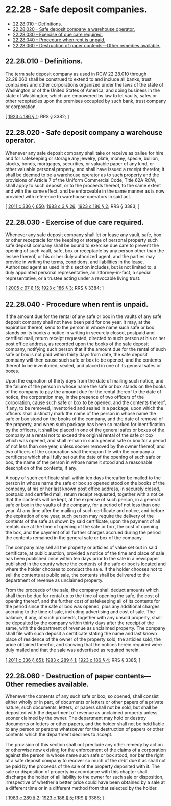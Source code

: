 # 22.28 - Safe deposit companies.
* [22.28.010 - Definitions.](#2228010---definitions)
* [22.28.020 - Safe deposit company a warehouse operator.](#2228020---safe-deposit-company-a-warehouse-operator)
* [22.28.030 - Exercise of due care required.](#2228030---exercise-of-due-care-required)
* [22.28.040 - Procedure when rent is unpaid.](#2228040---procedure-when-rent-is-unpaid)
* [22.28.060 - Destruction of paper contents—Other remedies available.](#2228060---destruction-of-paper-contentsother-remedies-available)
## 22.28.010 - Definitions.
The term safe deposit company as used in RCW 22.28.010 through 22.28.060 shall be construed to extend to and include all banks, trust companies and other corporations organized under the laws of the state of Washington or of the United States of America, and doing business in the state of Washington; which are empowered by law to let vaults, safes or other receptacles upon the premises occupied by such bank, trust company or corporation.

\[ [1923 c 186 § 1](https://leg.wa.gov/CodeReviser/documents/sessionlaw/1923c186.pdf?cite=1923%20c%20186%20§%201); RRS § 3382; \]

## 22.28.020 - Safe deposit company a warehouse operator.
Whenever any safe deposit company shall take or receive as bailee for hire and for safekeeping or storage any jewelry, plate, money, specie, bullion, stocks, bonds, mortgages, securities, or valuable paper of any kind, or other valuable personal property, and shall have issued a receipt therefor, it shall be deemed to be a warehouse operator as to such property and the provisions of Article 7 of the Uniform Commercial Code, Title 62A RCW, shall apply to such deposit, or to the proceeds thereof, to the same extent and with the same effect, and be enforceable in the same manner as is now provided with reference to warehouse operators in said act.

\[ [2011 c 336 § 650](https://lawfilesext.leg.wa.gov/biennium/2011-12/Pdf/Bills/Session%20Laws/Senate/5045.SL.pdf?cite=2011%20c%20336%20§%20650); [1983 c 3 § 26](https://leg.wa.gov/CodeReviser/documents/sessionlaw/1983c3.pdf?cite=1983%20c%203%20§%2026); [1923 c 186 § 2](https://leg.wa.gov/CodeReviser/documents/sessionlaw/1923c186.pdf?cite=1923%20c%20186%20§%202); RRS § 3383; \]

## 22.28.030 - Exercise of due care required.
Whenever any safe deposit company shall let or lease any vault, safe, box or other receptacle for the keeping or storage of personal property such safe deposit company shall be bound to exercise due care to prevent the opening of such vault, safe, box or receptacle by any person other than the lessee thereof, or his or her duly authorized agent, and the parties may provide in writing the terms, conditions, and liabilities in the lease. Authorized agent as used in this section includes, but is not limited to, a duly appointed personal representative, an attorney-in-fact, a special representative, or a trustee acting under a revocable living trust.

\[ [2005 c 97 § 15](https://lawfilesext.leg.wa.gov/biennium/2005-06/Pdf/Bills/Session%20Laws/House/1125.SL.pdf?cite=2005%20c%2097%20§%2015); [1923 c 186 § 3](https://leg.wa.gov/CodeReviser/documents/sessionlaw/1923c186.pdf?cite=1923%20c%20186%20§%203); RRS § 3384; \]

## 22.28.040 - Procedure when rent is unpaid.
If the amount due for the rental of any safe or box in the vaults of any safe deposit company shall not have been paid for one year, it may, at the expiration thereof, send to the person in whose name such safe or box stands on its books a notice in writing in securely closed, postpaid and certified mail, return receipt requested, directed to such person at his or her post office address, as recorded upon the books of the safe deposit company, notifying such person that if the amount due for the rental of such safe or box is not paid within thirty days from date, the safe deposit company will then cause such safe or box to be opened, and the contents thereof to be inventoried, sealed, and placed in one of its general safes or boxes.

Upon the expiration of thirty days from the date of mailing such notice, and the failure of the person in whose name the safe or box stands on the books of the company to pay the amount due for the rental thereof to the date of notice, the corporation may, in the presence of two officers of the corporation, cause such safe or box to be opened, and the contents thereof, if any, to be removed, inventoried and sealed in a package, upon which the officers shall distinctly mark the name of the person in whose name the safe or box stood on the books of the company, and the date of removal of the property, and when such package has been so marked for identification by the officers, it shall be placed in one of the general safes or boxes of the company at a rental not to exceed the original rental of the safe or box which was opened, and shall remain in such general safe or box for a period of not less than one year, unless sooner removed by the owner thereof, and two officers of the corporation shall thereupon file with the company a certificate which shall fully set out the date of the opening of such safe or box, the name of the person in whose name it stood and a reasonable description of the contents, if any.

A copy of such certificate shall within ten days thereafter be mailed to the person in whose name the safe or box so opened stood on the books of the company, at his or her last known post office address, in securely closed, postpaid and certified mail, return receipt requested, together with a notice that the contents will be kept, at the expense of such person, in a general safe or box in the vaults of the company, for a period of not less than one year. At any time after the mailing of such certificate and notice, and before the expiration of one year, such person may require the delivery of the contents of the safe as shown by said certificate, upon the payment of all rentals due at the time of opening of the safe or box, the cost of opening the box, and the payment of all further charges accrued during the period the contents remained in the general safe or box of the company.

The company may sell all the property or articles of value set out in said certificate, at public auction, provided a notice of the time and place of sale has been published once within ten days prior to the sale in a newspaper published in the county where the contents of the safe or box is located and where the holder chooses to conduct the sale. If the holder chooses not to sell the contents at public sale, the contents shall be delivered to the department of revenue as unclaimed property.

From the proceeds of the sale, the company shall deduct amounts which shall then be due for rental up to the time of opening the safe, the cost of opening thereof, and the further cost of safekeeping all of its contents for the period since the safe or box was opened, plus any additional charges accruing to the time of sale, including advertising and cost of sale. The balance, if any, of such proceeds, together with any unsold property, shall be deposited by the company within thirty days after the receipt of the same, with the department of revenue as unclaimed property. The company shall file with such deposit a certificate stating the name and last known place of residence of the owner of the property sold, the articles sold, the price obtained therefor, and showing that the notices herein required were duly mailed and that the sale was advertised as required herein.

\[ [2011 c 336 § 651](https://lawfilesext.leg.wa.gov/biennium/2011-12/Pdf/Bills/Session%20Laws/Senate/5045.SL.pdf?cite=2011%20c%20336%20§%20651); [1983 c 289 § 1](https://leg.wa.gov/CodeReviser/documents/sessionlaw/1983c289.pdf?cite=1983%20c%20289%20§%201); [1923 c 186 § 4](https://leg.wa.gov/CodeReviser/documents/sessionlaw/1923c186.pdf?cite=1923%20c%20186%20§%204); RRS § 3385; \]

## 22.28.060 - Destruction of paper contents—Other remedies available.
Whenever the contents of any such safe or box, so opened, shall consist either wholly or in part, of documents or letters or other papers of a private nature, such documents, letters, or papers shall not be sold, but shall be deposited with the department of revenue as unclaimed property unless sooner claimed by the owner. The department may hold or destroy documents or letters or other papers, and the holder shall not be held liable to any person or persons whatsoever for the destruction of papers or other contents which the department declines to accept.

The provision of this section shall not preclude any other remedy by action or otherwise now existing for the enforcement of the claims of a corporation against the person in whose name such safe or box stood, nor bar the right of a safe deposit company to recover so much of the debt due it as shall not be paid by the proceeds of the sale of the property deposited with it. The sale or disposition of property in accordance with this chapter shall discharge the holder of all liability to the owner for such sale or disposition, irrespective of whether a better price could have been obtained by a sale at a different time or in a different method from that selected by the holder.

\[ [1983 c 289 § 2](https://leg.wa.gov/CodeReviser/documents/sessionlaw/1983c289.pdf?cite=1983%20c%20289%20§%202); [1923 c 186 § 5](https://leg.wa.gov/CodeReviser/documents/sessionlaw/1923c186.pdf?cite=1923%20c%20186%20§%205); RRS § 3386; \]

